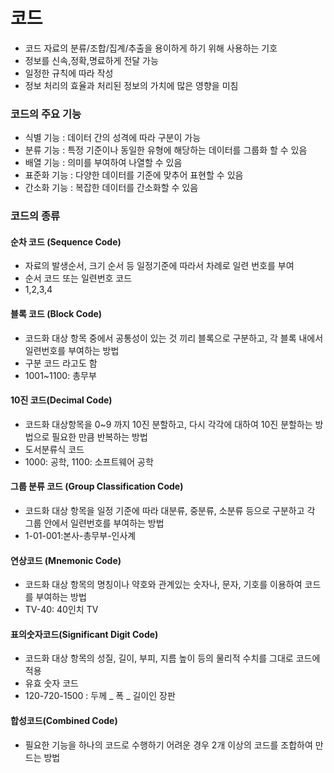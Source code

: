 # 코드

- 코드 자료의 분류/조합/집계/추출을 용이하게 하기 위해 사용하는 기호
- 정보를 신속,정확,명료하게 전달 가능
- 일정한 규칙에 따라 작성
- 정보 처리의 효율과 처리된 정보의 가치에 많은 영향을 미침

### 코드의 주요 기능

- 식별 기능 : 데이터 간의 성격에 따라 구분이 가능
- 분류 기능 : 특정 기준이나 동일한 유형에 해당하는 데이터를 그룹화 할 수 있음
- 배열 기능 : 의미를 부여하여 나열할 수 있음
- 표준화 기능 : 다양한 데이터를 기준에 맞추어 표현할 수 있음
- 간소화 기능 : 복잡한 데이터를 간소화할 수 있음

### 코드의 종류

#### 순차 코드 (Sequence Code)

- 자료의 발생순서, 크기 순서 등 일정기준에 따라서 차례로 일련 번호를 부여
- 순서 코드 또는 일련번호 코드
- 1,2,3,4

#### 블록 코드 (Block Code)

- 코드화 대상 항목 중에서 공통성이 있는 것 끼리 블록으로 구분하고, 각 블록 내에서 일련번호를 부여하는 방법
- 구분 코드 라고도 함
- 1001~1100: 총무부

#### 10진 코드(Decimal Code)

- 코드화 대상항목을 0~9 까지 10진 분할하고, 다시 각각에 대하여 10진 분할하는 방법으로 필요한 만큼 반복하는 방법
- 도서분류식 코드
- 1000: 공학, 1100: 소프트웨어 공학

#### 그룹 분류 코드 (Group Classification Code)

- 코드화 대상 항목을 일정 기준에 따라 대분류, 중분류, 소분류 등으로 구분하고 각 그룹 안에서 일련번호를 부여하는 방법
- 1-01-001:본사-총무부-인사계

#### 연상코드 (Mnemonic Code)

- 코드화 대상 항목의 명칭이나 약호와 관계있는 숫자나, 문자, 기호를 이용하여 코드를 부여하는 방법
- TV-40: 40인치 TV

#### 표의숫자코드(Significant Digit Code)

- 코드화 대상 항목의 성질, 길이, 부피, 지름 높이 등의 물리적 수치를 그대로 코드에 적용
- 유효 숫자 코드
- 120-720-1500 : 두께 _ 폭 _ 길이인 장판

#### 합성코드(Combined Code)

- 필요한 기능을 하나의 코드로 수행하기 어려운 경우 2개 이상의 코드를 조합하여 만드는 방법
